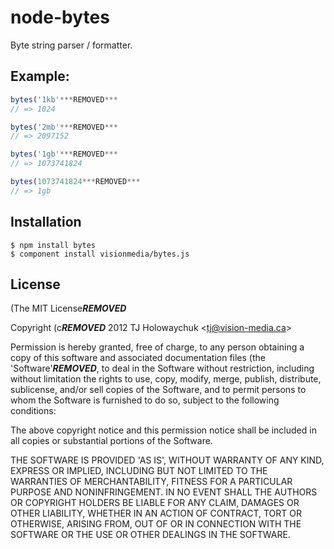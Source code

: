 # node-bytes

  Byte string parser / formatter.

## Example:

```js
bytes('1kb'***REMOVED***
// => 1024

bytes('2mb'***REMOVED***
// => 2097152

bytes('1gb'***REMOVED***
// => 1073741824

bytes(1073741824***REMOVED***
// => 1gb
```

## Installation

```
$ npm install bytes
$ component install visionmedia/bytes.js
```

## License 

(The MIT License***REMOVED***

Copyright (c***REMOVED*** 2012 TJ Holowaychuk &lt;tj@vision-media.ca&gt;

Permission is hereby granted, free of charge, to any person obtaining
a copy of this software and associated documentation files (the
'Software'***REMOVED***, to deal in the Software without restriction, including
without limitation the rights to use, copy, modify, merge, publish,
distribute, sublicense, and/or sell copies of the Software, and to
permit persons to whom the Software is furnished to do so, subject to
the following conditions:

The above copyright notice and this permission notice shall be
included in all copies or substantial portions of the Software.

THE SOFTWARE IS PROVIDED 'AS IS', WITHOUT WARRANTY OF ANY KIND,
EXPRESS OR IMPLIED, INCLUDING BUT NOT LIMITED TO THE WARRANTIES OF
MERCHANTABILITY, FITNESS FOR A PARTICULAR PURPOSE AND NONINFRINGEMENT.
IN NO EVENT SHALL THE AUTHORS OR COPYRIGHT HOLDERS BE LIABLE FOR ANY
CLAIM, DAMAGES OR OTHER LIABILITY, WHETHER IN AN ACTION OF CONTRACT,
TORT OR OTHERWISE, ARISING FROM, OUT OF OR IN CONNECTION WITH THE
SOFTWARE OR THE USE OR OTHER DEALINGS IN THE SOFTWARE.

